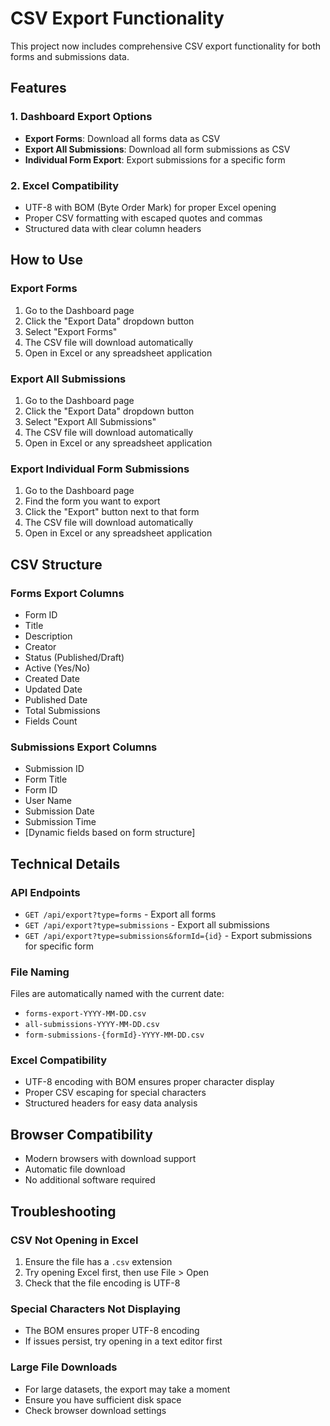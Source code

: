 # CSV Export Functionality

This project now includes comprehensive CSV export functionality for both forms and submissions data.

## Features

### 1. Dashboard Export Options
- **Export Forms**: Download all forms data as CSV
- **Export All Submissions**: Download all form submissions as CSV
- **Individual Form Export**: Export submissions for a specific form

### 2. Excel Compatibility
- UTF-8 with BOM (Byte Order Mark) for proper Excel opening
- Proper CSV formatting with escaped quotes and commas
- Structured data with clear column headers

## How to Use

### Export Forms
1. Go to the Dashboard page
2. Click the "Export Data" dropdown button
3. Select "Export Forms"
4. The CSV file will download automatically
5. Open in Excel or any spreadsheet application

### Export All Submissions
1. Go to the Dashboard page
2. Click the "Export Data" dropdown button
3. Select "Export All Submissions"
4. The CSV file will download automatically
5. Open in Excel or any spreadsheet application

### Export Individual Form Submissions
1. Go to the Dashboard page
2. Find the form you want to export
3. Click the "Export" button next to that form
4. The CSV file will download automatically
5. Open in Excel or any spreadsheet application

## CSV Structure

### Forms Export Columns
- Form ID
- Title
- Description
- Creator
- Status (Published/Draft)
- Active (Yes/No)
- Created Date
- Updated Date
- Published Date
- Total Submissions
- Fields Count

### Submissions Export Columns
- Submission ID
- Form Title
- Form ID
- User Name
- Submission Date
- Submission Time
- [Dynamic fields based on form structure]

## Technical Details

### API Endpoints
- `GET /api/export?type=forms` - Export all forms
- `GET /api/export?type=submissions` - Export all submissions
- `GET /api/export?type=submissions&formId={id}` - Export submissions for specific form

### File Naming
Files are automatically named with the current date:
- `forms-export-YYYY-MM-DD.csv`
- `all-submissions-YYYY-MM-DD.csv`
- `form-submissions-{formId}-YYYY-MM-DD.csv`

### Excel Compatibility
- UTF-8 encoding with BOM ensures proper character display
- Proper CSV escaping for special characters
- Structured headers for easy data analysis

## Browser Compatibility
- Modern browsers with download support
- Automatic file download
- No additional software required

## Troubleshooting

### CSV Not Opening in Excel
1. Ensure the file has a `.csv` extension
2. Try opening Excel first, then use File > Open
3. Check that the file encoding is UTF-8

### Special Characters Not Displaying
- The BOM ensures proper UTF-8 encoding
- If issues persist, try opening in a text editor first

### Large File Downloads
- For large datasets, the export may take a moment
- Ensure you have sufficient disk space
- Check browser download settings 